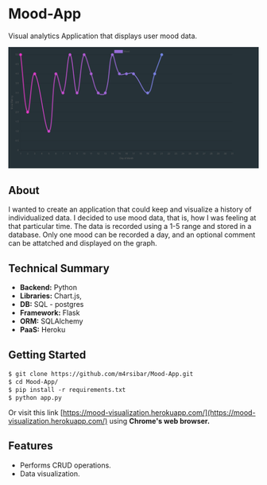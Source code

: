 # Mood-App
Visual analytics Application that displays user mood data.

![](images/month.png)

## About
I wanted to create an application that could keep and visualize a history of individualized data.
I decided to use mood data, that is, how I was feeling at that particular time.  The data is recorded using a 1-5 range and stored in a database.  Only one mood can be recorded a day, and an optional comment can be attatched and displayed on the graph. 

## Technical Summary

-  **Backend:** Python
-  **Libraries:** Chart.js, 
-  **DB:** SQL - postgres
-  **Framework:** Flask
-  **ORM:** SQLAlchemy
-  **PaaS:** Heroku

## Getting Started

```
$ git clone https://github.com/m4rsibar/Mood-App.git
$ cd Mood-App/
$ pip install -r requirements.txt
$ python app.py
```
Or visit this link [https://mood-visualization.herokuapp.com/](https://mood-visualization.herokuapp.com/) using **Chrome's web   browser.**


## Features
- Performs CRUD operations.
- Data visualization.



